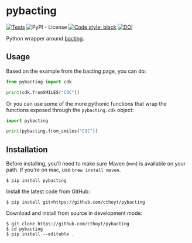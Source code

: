 # pybacting

[![Tests](https://github.com/cthoyt/pybacting/actions/workflows/tests.yml/badge.svg)](https://github.com/cthoyt/pybacting/actions/workflows/tests.yml)
![PyPI - License](https://img.shields.io/pypi/l/pybacting)
[![Code style: black](https://img.shields.io/badge/code%20style-black-000000.svg)](https://github.com/psf/black)
[![DOI](https://zenodo.org/badge/390711946.svg)](https://zenodo.org/badge/latestdoi/390711946)

Python wrapper around [bacting](https://github.com/egonw/bacting).

## Usage

Based on the example from the bacting page, you can do:

```python
from pybacting import cdk

print(cdk.fromSMILES("COC"))
```

Or you can use some of the more pythonic functions that wrap the functions
exposed through the `pybacting.cdk` object:

```python
import pybacting

print(pybacting.from_smiles("COC"))
```

## Installation

Before installing, you'll need to make sure Maven (`mvn`) is available on your
path. If you're on mac, use `brew install maven`.

```shell
$ pip install pybacting
```

Install the latest code from GitHub:

```shell
$ pip install git+https://github.com/cthoyt/pybacting
```

Download and install from source in development mode:

```shell
$ git clone https://github.com/cthoyt/pybacting
$ cd pybacting
$ pip install --editable .
```

